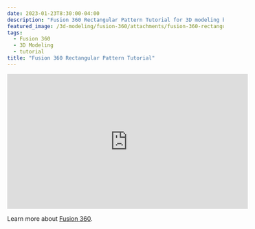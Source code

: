 ```yaml
---
date: 2023-01-23T8:30:00-04:00
description: "Fusion 360 Rectangular Pattern Tutorial for 3D modeling beginners"
featured_image: /3d-modeling/fusion-360/attachments/fusion-360-rectangular-pattern-title.jpg
tags:
  - Fusion 360
  - 3D Modeling
  - tutorial
title: "Fusion 360 Rectangular Pattern Tutorial"
---
```


<div class="iframe-16-9-container">
<iframe class="youTubeIframe" width="560" height="315" src="https://www.youtube.com/embed/Y0nYNZvL0EA?rel=0" title="YouTube video player" frameborder="0" allow="accelerometer; autoplay; clipboard-write; encrypted-media; gyroscope; picture-in-picture; web-share" allowfullscreen></iframe>
</div>

Learn more about [Fusion 360](fusion-360.md).
